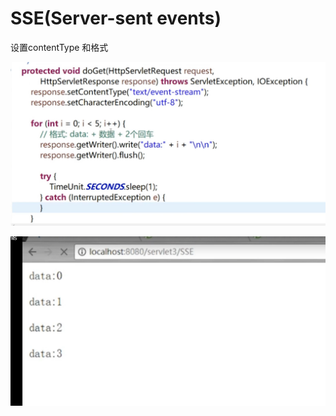 # SSE\(Server-sent events\)

设置contentType 和格式 

![](../.gitbook/assets/image%20%28399%29.png)

![](../.gitbook/assets/image%20%28384%29.png)

